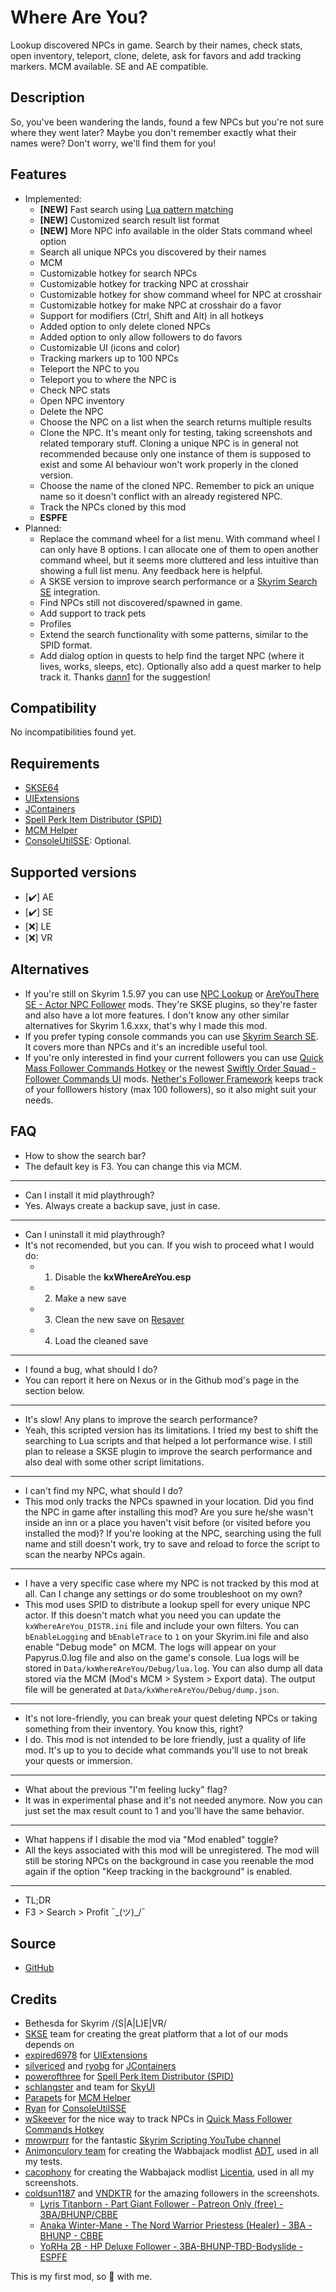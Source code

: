 # Where Are You?

Lookup discovered NPCs in game. Search by their names, check stats, open inventory, teleport, clone, delete, ask for favors and add tracking markers. MCM available. SE and AE compatible.

## Description

So, you've been wandering the lands, found a few NPCs but you're not sure where they went later?
Maybe you don't remember exactly what their names were?
Don't worry, we'll find them for you!

## Features

- Implemented:
  - **[NEW]** Fast search using [Lua pattern matching](https://www.lua.org/manual/5.1/manual.html#5.4.1)
  - **[NEW]** Customized search result list format
  - **[NEW]** More NPC info available in the older Stats command wheel option
  - Search all unique NPCs you discovered by their names
  - MCM
  - Customizable hotkey for search NPCs
  - Customizable hotkey for tracking NPC at crosshair
  - Customizable hotkey for show command wheel for NPC at crosshair
  - Customizable hotkey for make NPC at crosshair do a favor
  - Support for modifiers (Ctrl, Shift and Alt) in all hotkeys
  - Added option to only delete cloned NPCs
  - Added option to only allow followers to do favors
  - Customizable UI (icons and color)
  - Tracking markers up to 100 NPCs
  - Teleport the NPC to you
  - Teleport you to where the NPC is
  - Check NPC stats
  - Open NPC inventory
  - Delete the NPC
  - Choose the NPC on a list when the search returns multiple results
  - Clone the NPC. It's meant only for testing, taking screenshots and related temporary stuff. Cloning a unique NPC is in general not recommended because only one instance of them is supposed to exist and some AI behaviour won't work properly in the cloned version.
  - Choose the name of the cloned NPC. Remember to pick an unique name so it doesn't conflict with an already registered NPC.
  - Track the NPCs cloned by this mod
  - **ESPFE**
- Planned:
  - Replace the command wheel for a list menu. With command wheel I can only have 8 options. I can allocate one of them to open another command wheel, but it seems more cluttered and less intuitive than showing a full list menu. Any feedback here is helpful.
  - A SKSE version to improve search performance or a [Skyrim Search SE](https://www.nexusmods.com/skyrimspecialedition/mods/45689) integration.
  - Find NPCs still not discovered/spawned in game.
  - Add support to track pets
  - Profiles
  - Extend the search functionality with some patterns, similar to the SPID format.
  - Add dialog option in quests to help find the target NPC (where it lives, works, sleeps, etc). Optionally also add a quest marker to help track it. Thanks [dann1](https://www.nexusmods.com/Users/25568544) for the suggestion!

## Compatibility

No incompatibilities found yet.

## Requirements

- [SKSE64](http://skse.silverlock.org/)
- [UIExtensions](https://www.nexusmods.com/skyrimspecialedition/mods/17561)
- [JContainers](https://www.nexusmods.com/skyrimspecialedition/mods/16495)
- [Spell Perk Item Distributor (SPID)](https://www.nexusmods.com/skyrimspecialedition/mods/36869)
- [MCM Helper](https://www.nexusmods.com/skyrimspecialedition/mods/53000)
- [ConsoleUtilSSE](https://www.nexusmods.com/skyrimspecialedition/mods/24858): Optional.

## Supported versions

- [✔️] AE
- [✔️] SE
- [❌] LE
- [❌] VR

## Alternatives

- If you're still on Skyrim 1.5.97 you can use [NPC Lookup](https://www.nexusmods.com/skyrimspecialedition/mods/43097) or [AreYouThere SE - Actor NPC Follower](https://www.nexusmods.com/skyrimspecialedition/mods/27758) mods. They're SKSE plugins, so they're faster and also have a lot more features. I don't know any other similar alternatives for Skyrim 1.6.xxx, that's why I made this mod.
- If you prefer typing console commands you can use [Skyrim Search SE](https://www.nexusmods.com/skyrimspecialedition/mods/45689). It covers more than NPCs and it's an incredible useful tool.
- If you're only interested in find your current followers you can use [Quick Mass Follower Commands Hotkey](https://www.nexusmods.com/skyrimspecialedition/mods/51362) or the newest [Swiftly Order Squad - Follower Commands UI](https://www.nexusmods.com/skyrimspecialedition/mods/63259) mods. [Nether's Follower Framework](https://www.nexusmods.com/skyrimspecialedition/mods/55653) keeps track of your folllowers history (max 100 followers), so it also might suit your needs.

## FAQ

- How to show the search bar?
- The default key is F3. You can change this via MCM.

---

- Can I install it mid playthrough?
- Yes. Always create a backup save, just in case.

---

- Can I uninstall it mid playthrough?
- It's not recomended, but you can. If you wish to proceed what I would do:
  - 1) Disable the **kxWhereAreYou.esp**
  - 2) Make a new save
  - 3) Clean the new save on [Resaver](https://www.nexusmods.com/skyrimspecialedition/mods/5031)
  - 4) Load the cleaned save

---

- I found a bug, what should I do?
- You can report it here on Nexus or in the Github mod's page in the section below.

---

- It's slow! Any plans to improve the search performance?
- Yeah, this scripted version has its limitations. I tried my best to shift the searching to Lua scripts and that helped a lot performance wise. I still plan to release a SKSE plugin to improve the search performance and also deal with some other script limitations.

---

- I can't find my NPC, what should I do?
- This mod only tracks the NPCs spawned in your location. Did you find the NPC in game after installing this mod? Are you sure he/she wasn't inside an inn or a place you haven't visit before (or visited before you installed the mod)? If you're looking at the NPC, searching using the full name and still doesn't work, try to save and reload to force the script to scan the nearby NPCs again.

---

- I have a very specific case where my NPC is not tracked by this mod at all. Can I change any settings or do some troubleshoot on my own?
- This mod uses SPID to distribute a lookup spell for every unique NPC actor. If this doesn't match what you need you can update the `kxWhereAreYou_DISTR.ini` file and include your own filters. You can `bEnableLogging` and `bEnableTrace` to `1` on your Skyrim.ini file and also enable "Debug mode" on MCM. The logs will appear on your Papyrus.0.log file and also on the game's console. Lua logs will be stored in `Data/kxWhereAreYou/Debug/lua.log`. You can also dump all data stored via the MCM (Mod's MCM > System > Export data). The output file will be generated at `Data/kxWhereAreYou/Debug/dump.json`.

---

- It's not lore-friendly, you can break your quest deleting NPCs or taking something from their inventory. You know this, right?
- I do. This mod is not intended to be lore friendly, just a quality of life mod. It's up to you to decide what commands you'll use to not break your quests or immersion.

---

- What about the previous "I'm feeling lucky" flag?
- It was in experimental phase and it's not needed anymore. Now you can just set the max result count to 1 and you'll have the same behavior.

---

- What happens if I disable the mod via "Mod enabled" toggle?
- All the keys associated with this mod will be unregistered. The mod will still be storing NPCs on the background in case you reenable the mod again if the option "Keep tracking in the background" is enabled.

---

- TL;DR
- F3 > Search > Profit ¯\_(ツ)_/¯

## Source

- [GitHub](https://github.com/k0mp1ex/where-are-you)

## Credits

- Bethesda for Skyrim /(S|A|L)E|VR/
- [SKSE](http://skse.silverlock.org/) team for creating the great platform that a lot of our mods depends on
- [expired6978](https://www.nexusmods.com/skyrimspecialedition/users/2950481) for [UIExtensions](https://www.nexusmods.com/skyrimspecialedition/mods/17561)
- [silvericed](https://www.nexusmods.com/skyrim/users/5355170) and [ryobg](https://www.nexusmods.com/skyrimspecialedition/users/35506715) for [JContainers](https://www.nexusmods.com/skyrimspecialedition/mods/16495)
- [powerofthree](https://www.nexusmods.com/skyrimspecialedition/users/2148728) for [Spell Perk Item Distributor (SPID)](https://www.nexusmods.com/skyrimspecialedition/mods/36869)
- [schlangster](https://www.nexusmods.com/skyrimspecialedition/users/28794) and team for [SkyUI](https://www.nexusmods.com/skyrimspecialedition/mods/12604)
- [Parapets](https://www.nexusmods.com/skyrimspecialedition/users/39501725) for [MCM Helper](https://www.nexusmods.com/skyrimspecialedition/mods/53000)
- [Ryan](https://www.nexusmods.com/skyrimspecialedition/users/5687342) for [ConsoleUtilSSE](https://www.nexusmods.com/skyrimspecialedition/mods/24858)
- [wSkeever](https://www.nexusmods.com/skyrimspecialedition/users/7064860) for the nice way to track NPCs in [Quick Mass Follower Commands Hotkey](https://www.nexusmods.com/skyrimspecialedition/mods/51362)
- [mrowrpurr](https://www.nexusmods.com/skyrimspecialedition/users/121646123) for the fantastic [Skyrim Scripting YouTube channel](https://www.youtube.com/c/SkyrimScripting)
- [Animonculory team](https://github.com/The-Animonculory/ADT#the-animonculory-team) for creating the Wabbajack modlist [ADT](https://github.com/The-Animonculory/ADT), used in all my tests.
- [cacophony](https://www.nexusmods.com/skyrimspecialedition/users/1040660) for creating the Wabbajack modlist [Licentia](https://www.nexusmods.com/skyrimspecialedition/mods/68983), used in all my screenshots.
- [coldsun1187](https://www.nexusmods.com/skyrimspecialedition/users/9762372) and [VNDKTR](https://www.nexusmods.com/skyrimspecialedition/users/37717855) for the amazing followers in the screenshots.
  - [Lyris Titanborn - Part Giant Follower - Patreon Only (free) - 3BA/BHUNP/CBBE](https://www.patreon.com/posts/lyris-titanborn-70789859)
  - [Anaka Winter-Mane - The Nord Warrior Priestess (Healer) - 3BA - BHUNP - CBBE](https://www.nexusmods.com/skyrimspecialedition/mods/66384)
  - [YoRHa 2B - HP Deluxe Follower - 3BA-BHUNP-TBD-Bodyslide - ESPFE](https://www.nexusmods.com/skyrimspecialedition/mods/66836)

This is my first mod, so 🐻 with me.
